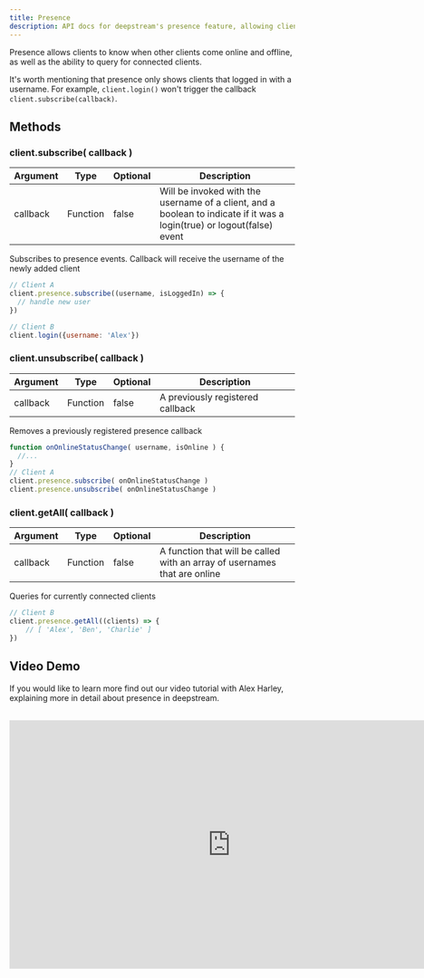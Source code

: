 ```yaml
---
title: Presence
description: API docs for deepstream's presence feature, allowing clients to know about other connected clients
---
```


Presence allows clients to know when other clients come online and offline, as well as the ability to query for connected clients.

It's worth mentioning that presence only shows clients that logged in with a username. For example, `client.login()` won't trigger the callback `client.subscribe(callback)`.

## Methods

### client.subscribe( callback )

|Argument|Type|Optional|Description|
|---|---|---|---|
|callback|Function|false|Will be invoked with the username of a client, and a boolean to indicate if it was a login(true) or logout(false) event|

Subscribes to presence events. Callback will receive the username of the newly added client

```javascript
// Client A
client.presence.subscribe((username, isLoggedIn) => {
  // handle new user
})

// Client B
client.login({username: 'Alex'})
```

### client.unsubscribe( callback )

|Argument|Type|Optional|Description|
|---|---|---|---|
|callback|Function|false|A previously registered callback|

Removes a previously registered presence callback

```javascript
function onOnlineStatusChange( username, isOnline ) {
  //...
}
// Client A
client.presence.subscribe( onOnlineStatusChange )
client.presence.unsubscribe( onOnlineStatusChange )
```

### client.getAll( callback )

|Argument|Type|Optional|Description|
|---|---|---|---|
|callback|Function|false|A function that will be called with an array of usernames that are online|

Queries for currently connected clients

```javascript
// Client B
client.presence.getAll((clients) => {
    // [ 'Alex', 'Ben', 'Charlie' ]
})
```

## Video Demo 
If you would like to learn more find out our video tutorial with Alex Harley, explaining more in detail about presence in deepstream.


</br>
<iframe width="780" height="439" src="https://www.youtube.com/embed/EdYzxVKIjJs" frameborder="0" allowfullscreen></iframe>